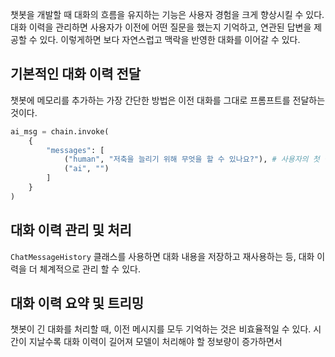 챗봇을 개발할 때 대화의 흐름을 유지하는 기능은 사용자 경험을 크게 향상시킬 수 있다.
대화 이력을 관리하면 사용자가 이전에 어떤 질문을 했는지 기억하고, 연관된 답변을 제공할 수 있다.
이렇게하면 보다 자연스럽고 맥락을 반영한 대화를 이어갈 수 있다.

## 기본적인 대화 이력 전달

챗봇에 메모리를 추가하는 가장 간단한 방법은 이전 대화를 그대로 프롬프트를 전달하는 것이다.
```python
ai_msg = chain.invoke(
	{
		"messages": [
			("human", "저축을 늘리기 위해 무엇을 할 수 있나요?"), # 사용자의 첫 질문
			("ai", "")
		]
	}
)
```

## 대화 이력 관리 및 처리

`ChatMessageHistory` 클래스를 사용하면 대화 내용을 저장하고 재사용하는 등, 대화 이력을 더 체계적으로 관리 할 수 있다.

## 대화 이력 요약 및 트리밍

챗봇이 긴 대화를 처리할 때, 이전 메시지를 모두 기억하는 것은 비효율적일 수 있다. 시간이 지날수록 대화 이력이 길어져 모델이 처리해야 할 정보량이 증가하면서
